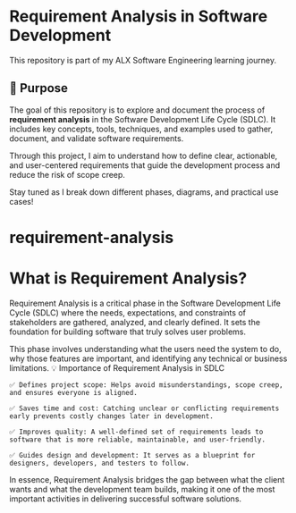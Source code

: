 # Requirement Analysis in Software Development

This repository is part of my ALX Software Engineering learning journey.

## 📌 Purpose

The goal of this repository is to explore and document the process of **requirement analysis** in the Software Development Life Cycle (SDLC). It includes key concepts, tools, techniques, and examples used to gather, document, and validate software requirements.

Through this project, I aim to understand how to define clear, actionable, and user-centered requirements that guide the development process and reduce the risk of scope creep.

Stay tuned as I break down different phases, diagrams, and practical use cases!
# requirement-analysis

#  What is Requirement Analysis?

Requirement Analysis is a critical phase in the Software Development Life Cycle (SDLC) where the needs, expectations, and constraints of stakeholders are gathered, analyzed, and clearly defined. It sets the foundation for building software that truly solves user problems.

This phase involves understanding what the users need the system to do, why those features are important, and identifying any technical or business limitations.
💡 Importance of Requirement Analysis in SDLC

    ✅ Defines project scope: Helps avoid misunderstandings, scope creep, and ensures everyone is aligned.

    ✅ Saves time and cost: Catching unclear or conflicting requirements early prevents costly changes later in development.

    ✅ Improves quality: A well-defined set of requirements leads to software that is more reliable, maintainable, and user-friendly.

    ✅ Guides design and development: It serves as a blueprint for designers, developers, and testers to follow.

In essence, Requirement Analysis bridges the gap between what the client wants and what the development team builds, making it one of the most important activities in delivering successful software solutions.
